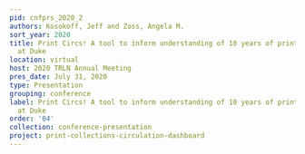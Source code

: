 ```yaml
---
pid: cnfprs_2020_2
authors: Kosokoff, Jeff and Zoss, Angela M.
sort_year: 2020
title: Print Circs! A tool to inform understanding of 10 years of print acquisitions
  at Duke
location: virtual
host: 2020 TRLN Annual Meeting
pres_date: July 31, 2020
type: Presentation
grouping: conference
label: Print Circs! A tool to inform understanding of 10 years of print acquisitions
  at Duke
order: '04'
collection: conference-presentation
project: print-collections-circulation-dashboard
---
```

